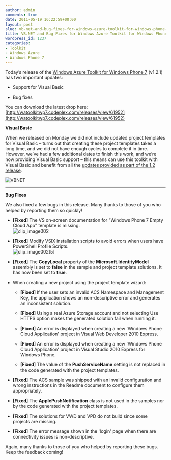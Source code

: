 ```yaml
---
author: admin
comments: true
date: 2011-05-19 16:22:59+00:00
layout: post
slug: vb-net-and-bug-fixes-for-windows-azure-toolkit-for-windows-phone-7-v1-2-1
title: VB.NET and Bug Fixes for Windows Azure Toolkit for Windows Phone 7 (v1.2.1)
wordpress_id: 1237
categories:
- Toolkit
- Windows Azure
- Windows Phone 7
---
```


Today’s release of the [Windows Azure Toolkit for Windows Phone 7](http://watoolkitwp7.codeplex.com/) (v1.2.1) has two important updates:

 

  
  * Support for Visual Basic 
   
  * Bug fixes 
 

You can download the latest drop here: [http://watoolkitwp7.codeplex.com/releases/view/61952](http://watoolkitwp7.codeplex.com/releases/view/61952)

 

**Visual Basic**

 

When we released on Monday we did not include updated project templates for Visual Basic – turns out that creating these project templates takes a long time, and we did not have enough cycles to complete it in time. However, we’ve had a few additional dates to finish this work, and we’re now providing Visual Basic support – this means can use this toolkit with Visual Basic and benefit from all the [updates provided as part of the 1.2 release](http://www.wadewegner.com/2011/05/now-available-windows-azure-toolkit-for-windows-phone-7-v1-2/).

 

![VBNET](http://images.wadewegner.com/wordpress/2011/05/VBNET1.png)

 

****

 

**Bug Fixes**

 

We also fixed a few bugs in this release. Many thanks to those of you who helped by reporting them so quickly!

 

  
  * **[Fixed]** The VS on-screen documentation for "Windows Phone 7 Empty Cloud App" template is missing.         
![clip_image002](http://images.wadewegner.com/wordpress/2011/05/clip_image0021.gif)
   
  * **[Fixed]** Modify VSIX installation scripts to avoid errors when users have PowerShell Profile Scripts.         
![clip_image002[5]](http://images.wadewegner.com/wordpress/2011/05/clip_image00251.gif)
   
  * **[Fixed]** The **CopyLocal** property of the **Microsoft.IdentityModel** assembly is set to **false** in the sample and project template solutions. It has now been set to **true**. 
   
  * When creating a new project using the project template wizard:             
    * **[Fixed]** If the user sets an invalid ACS Namespace and Management Key, the application shows an non-descriptive error and generates an inconsistent solution. 
       
    * **[Fixed]** Using a real Azure Storage account and not selecting Use HTTPS option makes the generated solution fail when running it. 
       
    * **[Fixed]** An error is displayed when creating a new 'Windows Phone Cloud Application' project in Visual Web Developer 2010 Express. 
       
    * **[Fixed]** An error is displayed when creating a new 'Windows Phone Cloud Application' project in Visual Studio 2010 Express for Windows Phone. 
       
    * **[Fixed]** The value of the **PushServiceName** setting is not replaced in the code generated with the project templates. 
       
   
  * **[Fixed]** The ACS sample was shipped with an invalid configuration and wrong instructions in the Readme document to configure them appropriately. 
   
  * **[Fixed]** The **ApplePushNotification** class is not used in the samples nor by the code generated with the project templates. 
   
  * **[Fixed]** The solutions for VWD and VPD do not build since some projects are missing. 
   
  * **[Fixed]** The error message shown in the 'login' page when there are connectivity issues is non-descriptive. 
 

Again, many thanks to those of you who helped by reporting these bugs. Keep the feedback coming!
